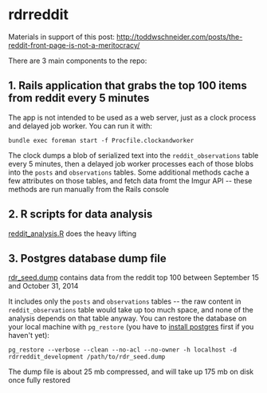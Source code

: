 # rdrreddit

Materials in support of this post: http://toddwschneider.com/posts/the-reddit-front-page-is-not-a-meritocracy/

There are 3 main components to the repo:

## 1. Rails application that grabs the top 100 items from reddit every 5 minutes

The app is not intended to be used as a web server, just as a clock process and delayed job worker. You can run it with:

`bundle exec foreman start -f Procfile.clockandworker`

The clock dumps a blob of serialized text into the `reddit_observations` table every 5 minutes, then a delayed job worker processes each of those blobs into the `posts` and `observations` tables. Some additional methods cache a few attributes on those tables, and fetch data fromt the Imgur API -- these methods are run manually from the Rails console

## 2. R scripts for data analysis

[reddit_analysis.R](https://github.com/toddwschneider/rdrreddit/blob/master/R/reddit_analysis.R) does the heavy lifting

## 3. Postgres database dump file

[rdr_seed.dump](https://github.com/toddwschneider/rdrreddit/blob/master/dbdump/rdr_seed.dump) contains data from the reddit top 100 between September 15 and October 31, 2014

It includes only the `posts` and `observations` tables -- the raw content in `reddit_observations` table would take up too much space, and none of the analysis depends on that table anyway. You can restore the database on your local machine with `pg_restore` (you have to [install postgres](http://www.postgresql.org/download/) first if you haven't yet):

`pg_restore --verbose --clean --no-acl --no-owner -h localhost -d rdrreddit_development /path/to/rdr_seed.dump`

The dump file is about 25 mb compressed, and will take up 175 mb on disk once fully restored
